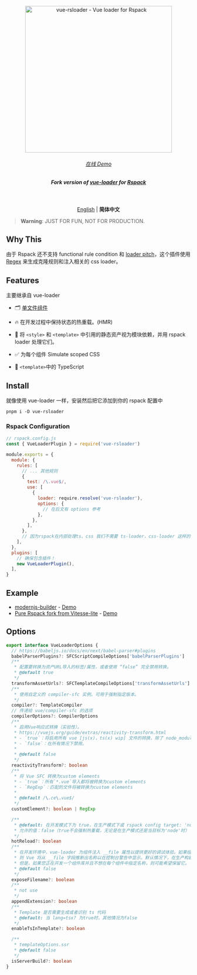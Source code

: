 <p align='center'>
  <img src='https://user-images.githubusercontent.com/12960906/223734670-ca658c81-59e8-4170-bd69-d07f92c18716.png' alt='vue-rsloader - Vue loader for Rspack' width='400'/>
</p>

<h6 align='center'>
<a href="https://vue-rsloader.512.pub/">在线 Demo</a>
</h6>

<h5 align='center'>
<b>Fork version of <a href="https://vue-loader.vuejs.org/zh/">vue-loader</a> for <a href="https://rspack.dev">Rspack</a></b>
</h5>

<br>

<p align='center'>
<a href="https://github.com/skywalker512/vue-rsloader/blob/main/README.md">English</a> | <b>简体中文</b>
</p>

> **Warning**: JUST FOR FUN, NOT FOR PRODUCTION.

## Why This

由于 Rspack 还不支持 functional rule condition 和 [loader pitch](https://webpack.docschina.org/api/loaders/#pitching-loader)，这个插件使用 [Regex](./packages/vue-rsloader/src/pluginRspack.ts) 来生成克隆规则和注入相关的 css loader。

## Features

主要继承自 vue-loader

- 🗂 [单文件组件](https://vuejs.org/guide/scaling-up/sfc.html)

- 🔥 在开发过程中保持状态的热重载。(HMR)

- 🎨 将 `<style>` 和 `<template>` 中引用的静态资产视为模块依赖，并用 rspack loader 处理它们。

- ✅ 为每个组件 Simulate scoped CSS

- 🦾 `<template>`中的 TypeScript

## Install

就像使用 vue-loader 一样，安装然后把它添加到你的 rspack 配置中

```shell
pnpm i -D vue-rsloader
```

### Rspack Configuration

```js
// rspack.config.js
const { VueLoaderPlugin } = require('vue-rsloader')

module.exports = {
  module: {
    rules: [
      // ... 其他规则
      {
        test: /\.vue$/,
        use: [
          {
            loader: require.resolve('vue-rsloader'),
            options: {
              // 在后文有 options 参考
            },
          },
        ],
      },
      // 因为rspack在内部处理ts、css 我们不需要 ts-loader，css-loader 这样的 loader
    ],
  },
  plugins: [
    // 确保包含插件！
    new VueLoaderPlugin(),
  ],
}
```

## Example

- [modernjs-builder](./example/modernjs-builder/) - [Demo](https://vue-rsloader.512.pub/)
- [Pure Rspack fork from Vitesse-lite](https://github.com/skywalker512/rspacksse-lite) - [Demo](https://rspacksse-lite.512.pub/)

## Options

```ts
export interface VueLoaderOptions {
  // https://babeljs.io/docs/en/next/babel-parser#plugins
  babelParserPlugins?: SFCScriptCompileOptions['babelParserPlugins']
  /**
   * 配置要转换为资产URL导入的标签/属性，或者使用 “false” 完全禁用转换。
   * @default true
   */
  transformAssetUrls?: SFCTemplateCompileOptions['transformAssetUrls']
  /**
   * 使用自定义的 compiler-sfc 实例。可用于强制指定版本。
   */
  compiler?: TemplateCompiler
  // 传递给 vue/compiler-sfc 的选项
  compilerOptions?: CompilerOptions
  /**
   * 启用Vue响应式转换（实验性）。
   * https://vuejs.org/guide/extras/reactivity-transform.html
   * - `true`：将启用所有 vue [js(x)，ts(x) wip] 文件的转换，除了 node_modules 中的文件。
   * - `false`：在所有情况下禁用。
   *
   * @default false
   */
  reactivityTransform?: boolean
  /**
   * 将 Vue SFC 转换为custom elements
   * - `true`：所有`*.vue`导入都将被转换为custom elements
   * - `RegExp`：匹配的文件将被转换为custom elements
   *
   * @default /\.ce\.vue$/
   */
  customElement?: boolean | RegExp

  /**
   * @default: 在开发模式下为 true，在生产模式下或 rspack config target: 'node' 时为false。
   * 允许的值：false（true不会强制热重载，无论是在生产模式还是当目标为'node'时）
   */
  hotReload?: boolean
  /**
   * 在开发环境中，vue-loader 为组件注入 __file 属性以提供更好的调试体验。如果组件缺少 name 属性
   * 则 Vue 将从 __file 字段推断出名称以在控制台警告中显示。默认情况下，在生产构建中会剥离此属性。
   * 但是，如果您正在开发一个组件库并且不想在每个组件中指定名称，则可能希望保留它。
   * @default false
   */
  exposeFilename?: boolean
  /**
   * not use
   */
  appendExtension?: boolean
  /**
   * Template 是否需要生成或者识别 ts 代码
   * @default: 当 lang=tsx? 为true时，其他情况为false
   */
  enableTsInTemplate?: boolean

  /**
   * templateOptions.ssr
   * @default false
   */
  isServerBuild?: boolean
}
```
